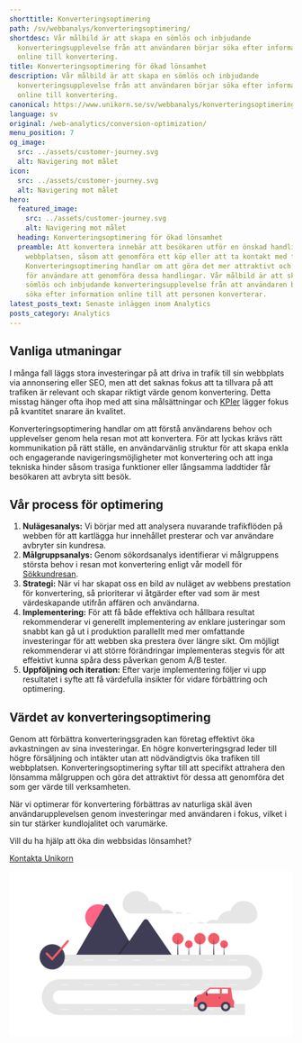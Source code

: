 ```yaml
---
shorttitle: Konverteringsoptimering
path: /sv/webbanalys/konverteringsoptimering/
shortdesc: Vår målbild är att skapa en sömlös och inbjudande
  konverteringsupplevelse från att användaren börjar söka efter information
  online till konvertering.
title: Konverteringsoptimering för ökad lönsamhet
description: Vår målbild är att skapa en sömlös och inbjudande
  konverteringsupplevelse från att användaren börjar söka efter information
  online till konvertering.
canonical: https://www.unikorn.se/sv/webbanalys/konverteringsoptimering/
language: sv
original: /web-analytics/conversion-optimization/
menu_position: 7
og_image:
  src: ../assets/customer-journey.svg
  alt: Navigering mot målet
icon:
  src: ../assets/customer-journey.svg
  alt: Navigering mot målet
hero:
  featured_image:
    src: ../assets/customer-journey.svg
    alt: Navigering mot målet
  heading: Konverteringsoptimering för ökad lönsamhet
  preamble: Att konvertera innebär att besökaren utför en önskad handling på
    webbplatsen, såsom att genomföra ett köp eller att ta kontakt med företaget.
    Konverteringsoptimering handlar om att göra det mer attraktivt och enkelt
    för användare att genomföra dessa handlingar. Vår målbild är att skapa en
    sömlös och inbjudande konverteringsupplevelse från att användaren börjar
    söka efter information online till att personen konverterar.
latest_posts_text: Senaste inläggen inom Analytics
posts_category: Analytics
---
```

## Vanliga utmaningar 

I många fall läggs stora investeringar på att driva in trafik till sin webbplats via annonsering eller SEO, men att det saknas fokus att ta tillvara på att trafiken är relevant och skapar riktigt värde genom konvertering. Detta misstag hänger ofta ihop med att sina målsättningar och [KPIer](https://www.unikorn.se/sv/webbanalys/definiera-kpi/) lägger fokus på kvantitet snarare än kvalitet.

Konverteringsoptimering handlar om att förstå användarens behov och upplevelser genom hela resan mot att konvertera. För att lyckas krävs rätt kommunikation på rätt ställe, en användarvänlig struktur för att skapa enkla och engagerande navigeringsmöjligheter mot konvertering och att inga tekniska hinder såsom trasiga funktioner eller långsamma laddtider får besökaren att avbryta sitt besök.   

## Vår process för optimering

1. **Nulägesanalys:** Vi börjar med att analysera nuvarande trafikflöden på webben för att kartlägga hur innehållet presterar och var användare avbryter sin kundresa. 
2. **Målgruppsanalys:** Genom sökordsanalys identifierar vi målgruppens största behov i resan mot konvertering enligt vår modell för [Sökkundresan](https://www.unikorn.se/sv/blogg/search-customer-journey/). 
3. **Strategi:** När vi har skapat oss en bild av nuläget av webbens prestation för konvertering, så prioriterar vi åtgärder efter vad som är mest värdeskapande utifrån affären och användarna.
4. **Implementering:** För att få både effektiva och hållbara resultat rekommenderar vi generellt implementering av enklare justeringar som snabbt kan gå ut i produktion parallellt med mer omfattande investeringar för att webben ska prestera över längre sikt. Om möjligt rekommenderar vi att större förändringar implementeras stegvis för att effektivt kunna spåra dess påverkan genom A/B tester.
5. **Uppföljning och iteration:** Efter varje implementering följer vi upp resultatet i syfte att få värdefulla insikter för vidare förbättring och optimering. 



## Värdet av konverteringsoptimering

Genom att förbättra konverteringsgraden kan företag effektivt öka avkastningen av sina investeringar. En högre konverteringsgrad leder till högre försäljning och intäkter utan att nödvändigtvis öka trafiken till webbplatsen. Konverteringsoptimering syftar till att specifikt attrahera den lönsamma målgruppen och göra det attraktivt för dessa att genomföra det som ger värde till verksamheten.

När vi optimerar för konvertering förbättras av naturliga skäl även användarupplevelsen genom investeringar med användaren i fokus, vilket i sin tur stärker kundlojalitet och varumärke.

Vill du ha hjälp att öka din webbsidas lönsamhet?

[Kontakta Unikorn](https://www.unikorn.se/sv/kontakt/)

![Vägen mot målet](../assets/navigate-to-the-goal..png "Vägen mot målet")